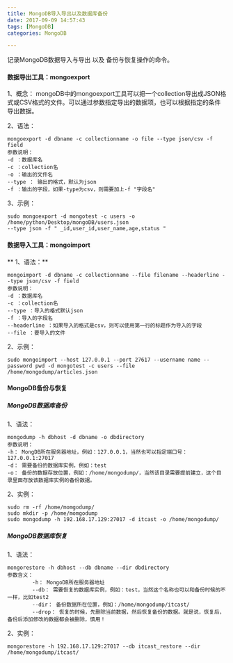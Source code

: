```yaml
---
title: MongoDB导入导出以及数据库备份
date: 2017-09-09 14:57:43
tags: [MongoDB]
categories: MongoDB

---
```


记录MongoDB数据导入与导出 以及 备份与恢复操作的命令。
<!-- more -->


#### 数据导出工具：mongoexport

1、概念：
mongoDB中的mongoexport工具可以把一个collection导出成JSON格式或CSV格式的文件。可以通过参数指定导出的数据项，也可以根据指定的条件导出数据。

2、语法：
```
mongoexport -d dbname -c collectionname -o file --type json/csv -f field
参数说明：
-d ：数据库名
-c ：collection名
-o ：输出的文件名
--type ： 输出的格式，默认为json
-f ：输出的字段，如果-type为csv，则需要加上-f "字段名"
```

3、示例：
```
sudo mongoexport -d mongotest -c users -o /home/python/Desktop/mongoDB/users.json
--type json -f " _id,user_id,user_name,age,status "
```


#### 数据导入工具：mongoimport

** 1、语法：**
```
mongoimport -d dbname -c collectionname --file filename --headerline --type json/csv -f field
参数说明：
-d ：数据库名
-c ：collection名
--type ：导入的格式默认json
-f ：导入的字段名
--headerline ：如果导入的格式是csv，则可以使用第一行的标题作为导入的字段
--file ：要导入的文件
```

2、示例：
```
sudo mongoimport --host 127.0.0.1 --port 27617 --username name --password pwd -d mongotest -c users --file /home/mongodump/articles.json
```


#### MongoDB备份与恢复

##### MongoDB数据库备份
1、语法：
```
mongodump -h dbhost -d dbname -o dbdirectory
参数说明：
-h： MongDB所在服务器地址，例如：127.0.0.1，当然也可以指定端口号：127.0.0.1:27017
-d： 需要备份的数据库实例，例如：test
-o： 备份的数据存放位置，例如：/home/mongodump/，当然该目录需要提前建立，这个目录里面存放该数据库实例的备份数据。
```

2、实例：
```
sudo rm -rf /home/momgodump/
sudo mkdir -p /home/momgodump
sudo mongodump -h 192.168.17.129:27017 -d itcast -o /home/mongodump/
```

##### MongoDB数据库恢复
1、语法：
```
mongorestore -h dbhost --db dbname --dir dbdirectory
参数含义：
        -h： MongoDB所在服务器地址
        --db： 需要恢复的数据库实例，例如：test，当然这个名称也可以和备份时候的不一样，比如test2
        --dir： 备份数据所在位置，例如：/home/mongodump/itcast/
        --drop： 恢复的时候，先删除当前数据，然后恢复备份的数据。就是说，恢复后，备份后添加修改的数据都会被删除，慎用！
```
2、实例：
```
mongorestore -h 192.168.17.129:27017 --db itcast_restore --dir /home/mongodump/itcast/
```
